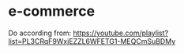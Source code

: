 # e-commerce

Do according from:
https://youtube.com/playlist?list=PL3CRqF9WxjEZZL6WFETG1-MEQCmSuBDMy
